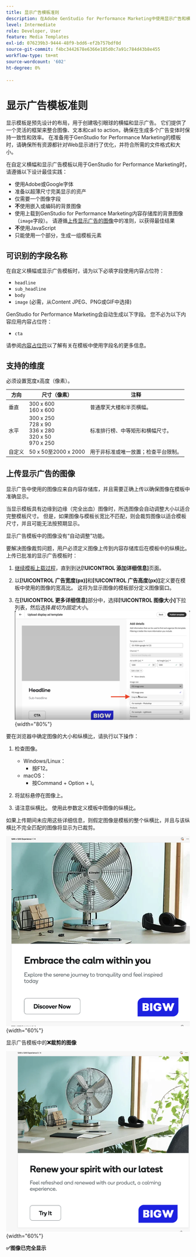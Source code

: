 ```yaml
---
title: 显示广告模板准则
description: 在Adobe GenStudio for Performance Marketing中使用显示广告和横幅模板时，请遵循最佳实践。
level: Intermediate
role: Developer, User
feature: Media Templates
exl-id: 076239b3-9444-48f9-bdd6-ef2b757bdf0d
source-git-commit: f4bc3442678e6366e185d0c7a91c784d43b8e455
workflow-type: tm+mt
source-wordcount: '602'
ht-degree: 0%

---
```


# 显示广告模板准则

显示模板是预先设计的布局，用于创建吸引眼球的横幅和显示广告。 它们提供了一个灵活的框架来整合图像、文本和call to action，确保在生成多个广告变体时保持一致性和效率。 在准备用于GenStudio for Performance Marketing的模板时，请确保所有资源都针对Web显示进行了优化，并符合所需的文件格式和大小。

在自定义横幅和显示广告模板以用于GenStudio for Performance Marketing时，请遵循以下设计最佳实践：

- 使用Adobe或Google字体
- 准备以超薄尺寸完美显示的资产
- 仅需要一个图像字段
- **不**&#x200B;使用嵌入或编码的背景图像
- 使用上载到GenStudio for Performance Marketing内容存储库的背景图像（`image`字段）。 请遵循[上传显示广告的图像](#uploading-images-for-display-ads)中的准则，以获得最佳结果
- **不**&#x200B;使用JavaScript
- 只能使用一个部分，生成一组模板元素

## 可识别的字段名称

在自定义横幅或显示广告模板时，请为以下必填字段使用内容占位符：

- `headline`
- `sub_headline`
- `body`
- `image` (必需，从Content JPEG、PNG或GIF中选择)

GenStudio for Performance Marketing会自动生成以下字段。 您不必为以下内容应用内容占位符：

- `cta`

请参阅[内容占位符](/help/user-guide/content/customize-template.md#content-placeholders)以了解有关在模板中使用字段名的更多信息。

## 支持的维度

必须设置宽度x高度（像素）。

| 方向 | 尺寸（像素） | 注释 |
|--------------|-------------------------------------------------------------|------------------------------------------------------------------|
| 垂直 | 300 x 600<br>160 x 600 | 普通摩天大楼和半页横幅。 |
| 水平 | 300 x 250<br>728 x 90<br>336 x 280<br>320 x 50<br>970 x 250 | 标准排行榜、中等矩形和横幅尺寸。 |
| 自定义 | 50 x 50至2000 x 2000 | 用于非标准或唯一放置；检查平台限制。 |

## 上传显示广告的图像

显示广告中使用的图像应来自内容存储库，并且需要正确上传以确保图像在模板中准确显示。

当显示模板具有边缘到边缘（完全出血）图像时，所选图像会自动调整大小以适合完整模板尺寸。 但是，如果图像与模板长宽比不匹配，则会裁剪图像以适合模板尺寸，并且可能无法按预期显示。

显示广告模板中的图像没有“自动调整”功能。

要解决图像裁剪问题，用户必须定义图像上传到内容存储库后在模板中的纵横比。 上传已批准的显示广告模板时：

1. [继续模板上载过程](/help/user-guide/content/use-templates.md#add-a-template)，直到到达&#x200B;**[!UICONTROL 添加详细信息]**&#x200B;页面。

1. 以&#x200B;**[!UICONTROL 广告宽度(px)]**&#x200B;和&#x200B;**[!UICONTROL 广告高度(px)]**&#x200B;定义要在模板中使用的图像的宽高比。 这将为显示图像的模板部分定义图像窗口。

1. 在&#x200B;**[!UICONTROL 更多详细信息]**&#x200B;部分中，选择&#x200B;**[!UICONTROL 图像大小]**&#x200B;下拉列表，然后选择&#x200B;_裁切为固定大小_。
   ![裁切为固定大小](./crop-to-fixed-size.png "裁切为固定大小"){width="80%"}

要在浏览器中确定图像的大小和纵横比，请执行以下操作：

1. 检查图像。
   - Windows/Linux：
      - 按F12。
   - macOS：
      - 按Command + Option + I。

1. 将鼠标悬停在图像上。

1. 请注意纵横比。 使用此参数定义模板中图像的纵横比。

如果上传期间未应用这些详细信息，则假定图像是模板的整个纵横比，并且与该纵横比不完全匹配的图像将显示为已裁剪。

![在显示广告中裁切的图像](./cropped-display.png "图像裁切"){width="60%"}

显示广告模板中的&#x200B;**❌裁剪的图像**

![显示在显示广告中的图像](./full-fit.png "显示在显示广告中的图像"){width="60%"}

**✅图像已完全显示**
